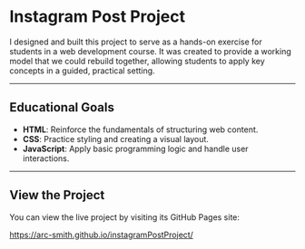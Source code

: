 # Instagram Post Project

I designed and built this project to serve as a hands-on exercise for students in a web development course. It was created to provide a working model that we could rebuild together, allowing students to apply key concepts in a guided, practical setting.

---

## Educational Goals

* **HTML**: Reinforce the fundamentals of structuring web content.
* **CSS**: Practice styling and creating a visual layout.
* **JavaScript**: Apply basic programming logic and handle user interactions.

---

## View the Project

You can view the live project by visiting its GitHub Pages site:

https://arc-smith.github.io/instagramPostProject/
